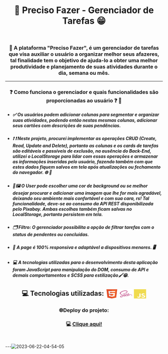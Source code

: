 
 <h1 align="center"> 📝 Preciso Fazer - Gerenciador de Tarefas 😁
  </h1> <br>
  
<h3 align="center"> 🚀 A plataforma "Preciso Fazer", é um gerenciador de tarefas que visa auxiliar o usuário a organizar melhor seus afazeres, tal finalidade tem o objetivo de ajuda-lo a obter uma melhor produtividade e planejamento de suas atividades durante o dia, semana ou mês.
</h3>

<hr> 

<h3 align="center"> ❓ Como funciona o gerenciador e quais funcionalidades são proporcionadas ao usuário ❓ 💭 <br> </h3>
<p> 
<ul> 

<li> <h5> ✅ Os usuários podem adicionar colunas para segmentar e organizar suas atividades, podendo então nestas mesmas colunas, adicionar seus cartões com descrições de suas pendências. </h5> </li>
  
<li> <h5>  ❗ ❗ Neste projeto, procurei implementar as operações CRUD (Create, Read, Update and Delete), portanto as colunas e os cards de tarefas são editáveis  e passíveis de exclusão, na ausência do Back-End, utilizei o LocalStorage para lidar com essas operações e armazenar as informações inseridas pelo usuário, fazendo também com que estes dados fiquem salvos em tela após atualizações ou fechamento do navegador. 🌐 🤩 </h5> </li>
  
<li> <h5> 🎨🖼 O User pode escolher uma cor de background ou se melhor desejar procurar e adicionar uma imagem que lhe for mais agradável, deixando seu ambiente mais confortável e com sua cara, rs! Tal funcionalidade, deve-se ao consumo da API REST disponibilizada pelo Pixabay. Ambas escolhas também ficam salvas no LocalStorage, portanto persistem em tela. </h5> </li>
  
<li> <h5> 🗂 Filtro: O gerenciador possibilita a opção de  filtrar tarefas com o status de pendentes ou concluídas.  </h5> </li>  
  
 <li> <h5> 📱 A page é 100% responsiva e adaptável a dispositivos menores. 🖥 </h5> </li>   
  
  
   <li> <h5> 💻 A tecnologias utilizadas para o desenvolvimento desta aplicação foram JavaScript para manipulação do DOM, consumo de API e demais comportamentos e SCSS para estilização🖌😁. </h5> </li>   
</ul>
</p>



<h2 align ="center"> 💻 Tecnologias utilizadas: </h2: <br> 
<img align="center" height="30" width="40" src="https://raw.githubusercontent.com/devicons/devicon/master/icons/html5/html5-original.svg">
<img align="center" height="30" width="40" src="https://raw.githubusercontent.com/devicons/devicon/master/icons/sass/sass-original.svg">
<img align="center" height="30" width="40" src="https://raw.githubusercontent.com/devicons/devicon/master/icons/javascript/javascript-plain.svg">

 

<h3 align ="center"> 🌐Deploy do projeto:
 <h3 align ="center"> 💻 <a href="https://preciso-fazer-tarefas.vercel.app/" target="_blank"> Clique aqui! </a> </h3> </br>
 
 



---![2023-06-22-04-54-05](https://github.com/YuriGabrielR/preciso-fazer-tarefas/assets/94508908/9a88c516-685b-4fcf-8332-27252bb5ecd5)

         
          
        
